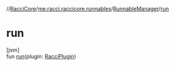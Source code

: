 //[RacciCore](../../../index.md)/[me.racci.raccicore.runnables](../index.md)/[RunnableManager](index.md)/[run](run.md)

# run

[jvm]\
fun [run](run.md)(plugin: [RacciPlugin](../../me.racci.raccicore/-racci-plugin/index.md))
